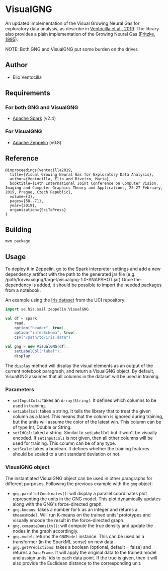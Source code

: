 # VisualGNG
An updated implementation of the Visual Growing Neural Gas for exploratory data analysis, as describe in  [Ventocilla et al., 2019](https://www.scitepress.org/PublicationsDetail.aspx?ID=la6GQgbV48M=&t=1).
The library also provides a plain implementation of the Growing Neural Gas ([Fritzke, 1995](http://papers.nips.cc/paper/893-a-growing-neural-gas-network-learns-topologies.pdf)).

NOTE: Both GNG and VisualGNG put some burden on the driver.

## Author
- Elio Ventocilla 
 

## Requirements
### For both GNG and VisualGNG
- [Apache Spark](http://spark.apache.org/) (v2.4)
 

### For VisualGNG
- [Apache Zeppelin](https://zeppelin.apache.org/) (v0.8)
 

## Reference
```
@inproceedings{ventocilla2019,
  title={Visual Growing Neural Gas for Exploratory Data Analysis},
  author={Ventocilla, Elio and Riveiro, Maria},
  booktitle={14th International Joint Conference on Computer Vision, Imaging and Computer Graphics Theory and Applications, 25-27 February, 2019, Prague, Czech Republic},
  volume={3},
  pages={58--71},
  year={2019},
  organization={SciTePress}
}
```

## Building
```
mvn package
```


## Usage
To deploy it in Zeppelin, go to the Spark interpreter settings and add a new dependency artifact with the path to the generated jar file (e.g. /path/to/visualgng/target/visualgng-1.0-SNAPSHOT.jar)
Once the dependency is added, it should be possible to import the needed packages from a notebook.

An example using the [Iris dataset](https://archive.ics.uci.edu/ml/datasets/Iris) from the UCI repository:


```scala
import se.his.sail.zeppelin.VisualGNG

val df = spark.
    read.
    option("header", true).
    option("inferSchema", true).
    csv("/path/to/iris.data")
    
val gng = new VisualGNG(df).
    setLabelCol("label").
    display
```

The `display` method will display the visual elements as an output of the current notebook paragraph, and return a VisualGNG object.
By default, VisualGNG assumes that all columns in the dataset will be used in training.

### Parameters
- `setInputCols`: takes an `Array[String]`. It defines which columns to be used in training.
- `setLabelCol`: takes a string. It tells the library that to treat the given column as a label. This means that the column is ignored during training, but the units will assume the color of the latest win. This column can be of type Int, Double or String.
- `setIdCol`: taked a string. Similar to `setLabelCol` but it won't be visually encoded. If `setInputCols` is not given, then all other columns will be used for training. This column can be of any type.
- `setScale`: takes a boolean. It defines whether the training features should be scaled to a unit standard deviation or not.


### VisualGNG object
The instantiated VisualGNG object can be used in other paragraphs for different purposes. Following the previous example with the `gng` object:

- `gng.parallelCoodinates()`: will display a parallel coordinates plot representing the units in the GNG model. This plot dynamically updates along with the GNG's force-directed graph.
- `gng.kmeans`: takes a number for k as an integer and returns a `KMeansModel`. Will run K-means on the trained units' prototypes and visually encode the result in the force-directed graph.
- `gng.computeDensity()`: will compute the true density and update the nodes in the graph accordingly.
- `gng.model`: returns the `GNGModel` instance. This can be used as a transformer (in the SparkML sense) on new data.
- `gng.getPredictions`: takes a boolean (optional, default = false) and returns a `DataFrame`. It will apply the original data to the trained model and assign units' ids to each data point. If the true is given, then it will also provide the Euclidean distance to the corresponding unit.